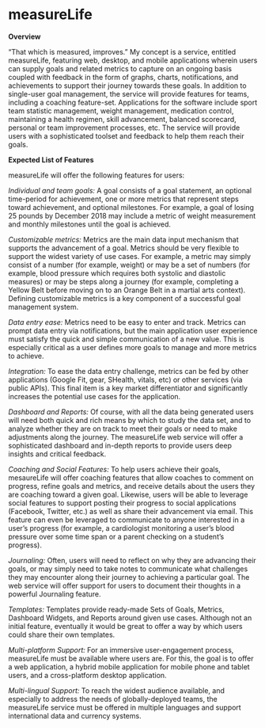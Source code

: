 # measureLife

**Overview**

“That which is measured, improves.” My concept is a service, entitled measureLife, featuring web, desktop, and mobile applications wherein users can supply goals and related metrics to capture on an ongoing basis coupled with feedback in the form of graphs, charts, notifications, and achievements to support their journey towards these goals. In addition to single-user goal management, the service will provide features for teams, including a coaching feature-set. Applications for the software include sport team statistic management, weight management, medication control, maintaining a health regimen, skill advancement, balanced scorecard, personal or team improvement processes, etc. The service will provide users with a sophisticated toolset and feedback to help them reach their goals. 

**Expected List of Features**

measureLife will offer the following features for users:

_Individual and team goals:_ A goal consists of a goal statement, an optional time-period for achievement, one or more metrics that represent steps toward achievement, and optional milestones. For example, a goal of losing 25 pounds by December 2018 may include a metric of weight measurement and monthly milestones until the goal is achieved.

_Customizable metrics:_ Metrics are the main data input mechanism that supports the advancement of a goal. Metrics should be very flexible to support the widest variety of use cases. For example, a metric may simply consist of a number (for example, weight) or may be a set of numbers (for example, blood pressure which requires both systolic and diastolic measures) or may be steps along a journey (for example, completing a Yellow Belt before moving on to an Orange Belt in a martial arts context). Defining customizable metrics is a key component of a successful goal management system.

_Data entry ease:_ Metrics need to be easy to enter and track. Metrics can prompt data entry via notifications, but the main application user experience must satisfy the quick and simple communication of a new value. This is especially critical as a user defines more goals to manage and more metrics to achieve.

_Integration:_ To ease the data entry challenge, metrics can be fed by other applications (Google Fit, gear, SHealth, vitals, etc) or other services (via public APIs). This final item is a key market differentiator and significantly increases the potential use cases for the application.

_Dashboard and Reports:_ Of course, with all the data being generated users will need both quick and rich means by which to study the data set, and to analyze whether they are on track to meet their goals or need to make adjustments along the journey. The measureLife web service will offer a sophisticated dashboard and in-depth reports to provide users deep insights and critical feedback.

_Coaching and Social Features:_ To help users achieve their goals, mesaureLife will offer coaching features that allow coaches to comment on progress, refine goals and metrics, and receive details about the users they are coaching toward a given goal. Likewise, users will be able to leverage social features to support posting their progress to social applications (Facebook, Twitter, etc.) as well as share their advancement via email. This feature can even be leveraged to communicate to anyone interested in a user’s progress (for example, a cardiologist monitoring a user’s blood pressure over some time span or a parent checking on a student’s progress). 

_Journaling:_ Often, users will need to reflect on why they are advancing their goals, or may simply need to take notes to communicate what challenges they may encounter along their journey to achieving a particular goal. The web service will offer support for users to document their thoughts in a powerful Journaling feature. 

_Templates:_ Templates provide ready-made Sets of Goals, Metrics, Dashboard Widgets, and Reports around given use cases. Although not an initial feature, eventually it would be great to offer a way by which users could share their own templates.

_Multi-platform Support:_ For an immersive user-engagement process, measureLife must be available where users are. For this, the goal is to offer a web application, a hybrid mobile application for mobile phone and tablet users, and a cross-platform desktop application. 

_Multi-lingual Support:_ To reach the widest audience available, and especially to address the needs of globally-deployed teams, the measureLife service must be offered in multiple languages and support international data and currency systems.

